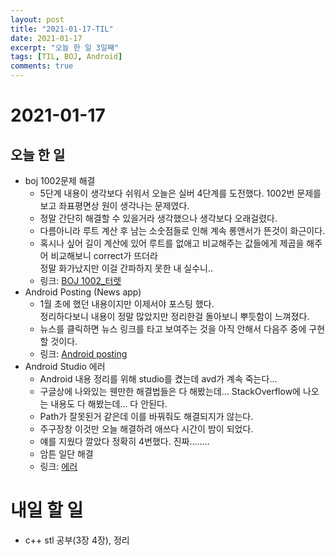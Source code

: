 ```yaml
---
layout: post
title: "2021-01-17-TIL"
date: 2021-01-17
excerpt: "오늘 한 일 3일째"
tags: [TIL, BOJ, Android]
comments: true
---
```


# 2021-01-17

## 오늘 한 일    
- boj 1002문제 해결
    - 5단계 내용이 생각보다 쉬워서 오늘은 실버 4단계를 도전했다. 1002번 문제를 보고 좌표평면상 원이 생각나는 문제였다.    
    - 정말 간단히 해결할 수 있을거라 생각했으나 생각보다 오래걸렸다.    
    - 다름아니라 루트 계산 후 남는 소숫점들로 인해 계속 롱앤서가 뜬것이 화근이다.     
    - 혹시나 싶어 길이 계산에 있어 루트를 없애고 비교해주는 값들에게 제곱을 해주어 비교해보니 correct가 뜨더라     
    정말 화가났지만 이걸 간파하지 못한 내 실수니..
    - 링크: [BOJ 1002_터렛](https://l-zzu-h.tistory.com/entry/BOJ-1002%ED%84%B0%EB%A0%9B)
- Android Posting (News app)
    - 1월 초에 했던 내용이지만 이제서야 포스팅 했다.    
      정리하다보니 내용이 정말 많았지만 정리한걸 돌아보니 뿌듯함이 느껴졌다.
    - 뉴스를 클릭하면 뉴스 링크를 타고 보여주는 것을 아직 안해서 다음주 중에 구현할 것이다.
    - 링크: [Android posting](https://l-zzu-h.tistory.com/category/Android)
- Android Studio 에러
    - Android 내용 정리를 위해 studio를 켰는데 avd가 계속 죽는다...
    - 구글상에 나와있는 웬만한 해결법들은 다 해봤는데... StackOverflow에 나오는 내용도 다 해봤는데... 다 안된다.
    - Path가 잘못된거 같은데 이를 바꿔줘도 해결되지가 않는다.
    - 주구장창 이것만 오늘 해결하려 애쓰다 시간이 밤이 되었다.
    - 얘를 지웠다 깔았다 정확히 4번했다. 진짜........
    - 암튼 일단 해결
    - 링크: [에러](https://l-zzu-h.tistory.com/manage/posts/)


# 내일 할 일
- c++ stl 공부(3장 4장), 정리
